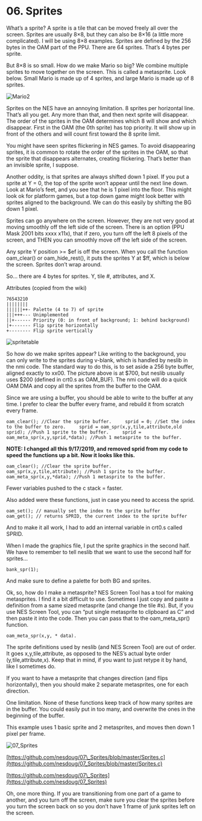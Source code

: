 # 06. Sprites

What’s a sprite? A sprite is a tile that can be moved freely all over the screen. Sprites are usually 8×8, but they can also be 8×16 \(a little more complicated\). I will be using 8×8 examples. Sprites are defined by the 256 bytes in the OAM part of the PPU. There are 64 sprites. That’s 4 bytes per sprite.

But 8×8 is so small. How do we make Mario so big? We combine multiple sprites to move together on the screen. This is called a metasprite. Look below. Small Mario is made up of 4 sprites, and large Mario is made up of 8 sprites.

![Mario2](https://nesdoug.files.wordpress.com/2015/11/mario2.png?w=924)

Sprites on the NES have an annoying limitation. 8 sprites per horizontal line. That’s all you get. Any more than that, and then next sprite will disappear. The order of the sprites in the OAM determines which 8 will show and which disappear. First in the OAM \(the 0th sprite\) has top priority. It will show up in front of the others and will count first toward the 8 sprite limit.

You might have seen sprites flickering in NES games. To avoid disappearing sprites, it is common to rotate the order of the sprites in the OAM, so that the sprite that disappears alternates, creating flickering. That’s better than an invisible sprite, I suppose.

Another oddity, is that sprites are always shifted down 1 pixel. If you put a sprite at Y = 0, the top of the sprite won’t appear until the next line down. Look at Mario’s feet, and you see that he is 1 pixel into the floor. This might look ok for platform games, but a top down game might look better with sprites aligned to the background. We can do this easily by shifting the BG down 1 pixel.

Sprites can go anywhere on the screen. However, they are not very good at moving smoothly off the left side of the screen. There is an option \(PPU Mask 2001 bits xxxx x11x\), that if zero, you turn off the left 8 pixels of the screen, and THEN you can smoothly move off the left side of the screen.

Any sprite Y position &gt;= $ef is off the screen. When you call the function oam\_clear\(\) or oam\_hide\_rest\(\), it puts the sprites Y at $ff, which is below the screen. Sprites don’t wrap around.

So… there are 4 bytes for sprites. Y, tile \#, attributes, and X.

Attributes \(copied from the wiki\)

```text
76543210
||||||||
||||||++- Palette (4 to 7) of sprite
|||+++--- Unimplemented
||+------ Priority (0: in front of background; 1: behind background)
|+------- Flip sprite horizontally
+-------- Flip sprite vertically
```

![spritetable](https://nesdoug.files.wordpress.com/2015/11/spritetable.png?w=924)

So how do we make sprites appear? Like writing to the background, you can only write to the sprites during v-blank, which is handled by neslib in the nmi code. The standard way to do this, is to set aside a 256 byte buffer, aligned exactly to xx00. The picture above is at $700, but neslib usually uses $200 \(defined in crt0.s as OAM\_BUF\). The nmi code will do a quick OAM DMA and copy all the sprites from the buffer to the OAM.

Since we are using a buffer, you should be able to write to the buffer at any time. I prefer to clear the buffer every frame, and rebuild it from scratch every frame.

`oam_clear(); //Clear the sprite buffer.    
sprid = 0; //Set the index to the buffer to zero.    
sprid = oam_spr(x,y,tile,attribute,old sprid); //Push 1 sprite to the buffer.    
sprid = oam_meta_spr(x,y,sprid,*data); //Push 1 metasprite to the buffer.`

**NOTE: I changed all this 9/17/2019, and removed sprid from my code to speed the functions up a bit. Now it looks like this.**

`oam_clear(); //Clear the sprite buffer.    
oam_spr(x,y,tile,attribute); //Push 1 sprite to the buffer.    
oam_meta_spr(x,y,*data); //Push 1 metasprite to the buffer.`

Fewer variables pushed to the c stack = faster.

Also added were these functions, just in case you need to access the sprid.

`oam_set(); // manually set the index to the sprite buffer    
oam_get(); // returns SPRID, the current index to the sprite buffer`

And to make it all work, I had to add an internal variable in crt0.s called SPRID.

When I made the graphics file, I put the sprite graphics in the second half. We have to remember to tell neslib that we want to use the second half for sprites…

`bank_spr(1);`

And make sure to define a palette for both BG and sprites.

Ok, so, how do I make a metasprite? NES Screen Tool has a tool for making metasprites. I find it a bit difficult to use. Sometimes I just copy and paste a definition from a same sized metasprite \(and change the tile \#s\). But, if you use NES Screen Tool, you can “put single metasprite to clipboard as C” and then paste it into the code. Then you can pass that to the oam\_meta\_spr\(\) function.

`oam_meta_spr(x,y, * data).`

The sprite definitions used by neslib \(and NES Screen Tool\) are out of order. It goes x,y,tile,attribute, as opposed to the NES’s actual byte order \(y,tile,attribute,x\). Keep that in mind, if you want to just retype it by hand, like I sometimes do.

If you want to have a metasprite that changes direction \(and flips horizontally\), then you should make 2 separate metasprites, one for each direction.

One limitation. None of these functions keep track of how many sprites are in the buffer. You could easily put in too many, and overwrite the ones in the beginning of the buffer.

This example uses 1 basic sprite and 2 metasprites, and moves then down 1 pixel per frame.

![07\_Sprites](https://nesdoug.files.wordpress.com/2018/09/07_sprites.png?w=924)

[https://github.com/nesdoug/07\_Sprites/blob/master/Sprites.c](https://github.com/nesdoug/07_Sprites/blob/master/Sprites.c)

[https://github.com/nesdoug/07\_Sprites](https://github.com/nesdoug/07_Sprites)

Oh, one more thing. If you are transitioning from one part of a game to another, and you turn off the screen, make sure you clear the sprites before you turn the screen back on so you don’t have 1 frame of junk sprites left on the screen.

